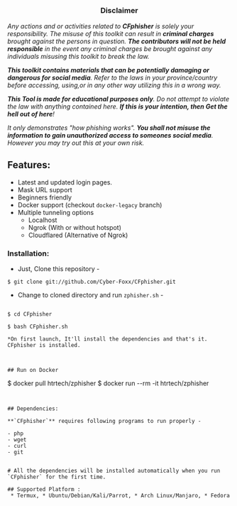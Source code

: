 <!-- CFphisher -->


##

<h3><p align="center">Disclaimer</p></h3>

<i>Any actions and or activities related to <b>CFphisher</b> is solely your responsibility. The misuse of this toolkit can result in <b>criminal charges</b> brought against the persons in question. <b>The contributors will not be held responsible</b> in the event any criminal charges be brought against any individuals misusing this toolkit to break the law.

<b>This toolkit contains materials that can be potentially damaging or dangerous for social media</b>. Refer to the laws in your province/country before accessing, using,or in any other way utilizing this in a wrong way.

<b>This Tool is made for educational purposes only</b>. Do not attempt to violate the law with anything contained here. <b>If this is your intention, then Get the hell out of here</b>!

It only demonstrates "how phishing works". <b>You shall not misuse the information to gain unauthorized access to someones social media</b>. However you may try out this at your own risk.</i>

##


## Features: 

- Latest and updated login pages.
- Mask URL support 
- Beginners friendly
- Docker support (checkout `docker-legacy` branch)
- Multiple tunneling options
  - Localhost
  - Ngrok (With or without hotspot)
  - Cloudflared (Alternative of Ngrok)





### Installation:

- Just, Clone this repository -
```
$ git clone git://github.com/Cyber-Foxx/CFphisher.git
```

- Change to cloned directory and run `zphisher.sh` -
```

$ cd CFphisher

$ bash CFphisher.sh

*On first launch, It'll install the dependencies and that's it. CFphisher is installed.



## Run on Docker
```
$ docker pull htrtech/zphisher
$ docker run --rm -it htrtech/zphisher
```


## Dependencies:

**`CFphisher`** requires following programs to run properly -

- php
- wget
- curl
- git


# All the dependencies will be installed automatically when you run `CFphisher` for the first time.

## Supported Platform :
 * Termux, * Ubuntu/Debian/Kali/Parrot, * Arch Linux/Manjaro, * Fedora
